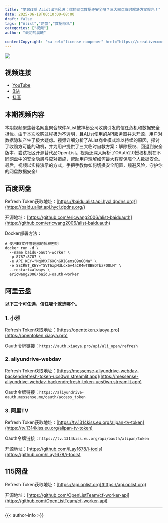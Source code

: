 ```yaml
---
title: "第051期 AList出售风波：你的网盘数据还安全吗？三大网盘临时解决方案曝光！"
date: 2025-06-18T00:10:00+08:00
draft: false
tags: ["Alist","网盘","数据隐私"]
categories: ["视频"]
author: "最初的晨曦"

contentCopyright: '<a rel="license noopener" href="https://creativecommons.org/licenses/by-nc-sa/4.0/deed.zh" target="_blank">本文章采用 CC BY-NC-SA 4.0 许可协议</a>'
---
```


![](../../images/051/0.jpg)
	
## 视频连接
- [YouTube](https://youtu.be/K6kjXRN2YcI)
- [B站](https://www.bilibili.com/video/BV1riN7zJEm7/)
- [抖音](https://www.douyin.com/video/7517142939487767845)

## 本期视频内容

本期视频聚焦著名网盘聚合软件AList被神秘公司收购引发的信任危机和数据安全担忧。由于本次收购过程极为不透明，且AList使用的API服务器并未开源，用户对数据隐私产生了极大疑虑。视频详细分析了AList商业模式难以持续的原因，探讨了收购方可能的动机，并为用户提供了三大临时自救方案：解除授权、回退到安全版本、尝试社区开源替代品OpenList。视频还深入解析了OAuth2.0授权机制在不同网盘中的安全隐患与应对措施，帮助用户理解如何最大程度保障个人数据安全。最后，视频以实操演示的方式，手把手教你如何切换安全配置，规避风险，守护你的网盘数据安全!

## 百度网盘

Refresh Token获取地址：[https://baidu.alist.api.hycl.dpdns.org/](https://baidu.alist.api.hycl.dpdns.org/)

开源地址：[https://github.com/ericwang2006/alist-baiduauth](https://github.com/ericwang2006/alist-baiduauth)

Docker部署方法：

```shell
# 使用ES文件管理器的授权密钥
docker run -d \
  --name baidu-oauth-worker \
  -p 8787:8787 \
  -e API_KEY="NqOMXF6XGhGRIGemsQ9nG0Na" \
  -e SECRET_KEY="SVT6xpMdLcx6v4aCR4wT8BBOTbzFO8LM" \
  --restart=always \
  ericwang2006/baidu-oauth-worker
```

## 阿里云盘

**以下三个可任选，信任哪个就选哪个。**

### 1. 小雅

Refresh Token获取地址：[https://opentoken.xiaoya.pro](https://opentoken.xiaoya.pro)

Oauth令牌链接：`https://auth.xiaoya.pro/api/ali_open/refresh`

### 2. aliyundrive-webdav

Refresh Token获取地址：[https://messense-aliyundrive-webdav-backendrefresh-token-ucs0wn.streamlit.app](https://messense-aliyundrive-webdav-backendrefresh-token-ucs0wn.streamlit.app)

Oauth令牌链接：`https://aliyundrive-oauth.messense.me/oauth/access_token`

### 3. 阿里TV

Refresh Token获取地址：[https://tv.1314kiss.eu.org/alipan-tv-token](https://tv.1314kiss.eu.org/alipan-tv-token)

Oauth令牌链接：`https://tv.1314kiss.eu.org/api/oauth/alipan/token`

开源地址：[https://github.com/iLay1678/i-tools](https://github.com/iLay1678/i-tools)

## 115网盘

Refresh Token获取地址：[https://api.oplist.org](https://api.oplist.org)

开源地址：[https://github.com/OpenListTeam/cf-worker-api](https://github.com/OpenListTeam/cf-worker-api)

---

{{< author-info >}}

